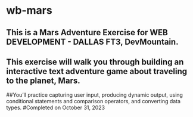 # wb-mars
## This is a Mars Adventure Exercise for WEB DEVELOPMENT - DALLAS FT3, DevMountain.
## This exercise will walk you through building an interactive text adventure game about traveling to the planet, Mars. 
##You’ll practice capturing user input, producing dynamic output, using conditional statements and comparison operators, and converting data types.
#Completed on October 31, 2023
